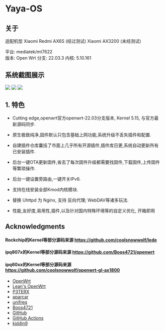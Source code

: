 # Yaya-OS

## 关于
适配机型
Xiaomi Redmi AX6S (经过测试)
Xiaomi AX3200 (未经测试)<div>
平台: mediatek/mt7622<div>
版本: Open Wrt 分支: 22.03.3 内核: 5.10.161<div>
##  **系统截图展示**
![](https://cdn.jsdelivr.net/gh/mmyo456/Yaya-OS@main/img/Snipaste_2023-03-06_01-54-06.png)
![](https://cdn.jsdelivr.net/gh/mmyo456/Yaya-OS@main/img/Snipaste_2023-03-06_01-54-30.png)
![](https://cdn.jsdelivr.net/gh/mmyo456/Yaya-OS@main/img/Snipaste_2023-03-06_01-55-19.png)
## 1. **特色**

+ Cutting edge,openwrt官方openwrt-22.03分支版本, Kernel 5.15, 与官方最新源码同步.

+ 原生极致纯净,固件默认只包含基础上网功能,系统升级不丢失插件和配置.

+ 自建插件仓库囊括了市面上几乎所有开源插件,插件库日更,系统自动更新所有已安装插件.

+ 后台一键OTA更新固件,省去了每次固件升级都需要找固件,下载固件,上传固件等繁琐操作.

+ 后台一键设置旁路由,一键开关IPv6.

+ 支持在线安装全部Kmod内核模块.

+ 替换 Uhttpd 为 Nginx, 支持 反向代理; WebDAV等诸多玩法.

+ 性能,友好度,易用性,插件,以及针对国内特殊环境等的自定义优化, 开箱即用
## Acknowledgments

#### Rockchip的Kernel等部分源码来源 https://github.com/coolsnowwolf/lede
#### ipq807x的Kernel等部分源码来源 https://github.com/Boos4721/openwrt
#### ipq60xx的Kernel等部分源码来源 https://github.com/coolsnowwolf/openwrt-gl-ax1800

- [OpenWrt](https://github.com/openwrt/openwrt)
- [Lean's OpenWrt](https://github.com/coolsnowwolf/lede)
- [P3TERX](https://github.com/P3TERX/Actions-OpenWrt/blob/master/LICENSE)
- [aparcar](https://github.com/openwrt/asu)
- [unifreq](https://github.com/unifreq/openwrt_packit)
- [Boos4721](https://github.com/Boos4721/openwrt)
- [GitHub](https://github.com)
- [GitHub Actions](https://github.com/features/actions)
- [kiddin9](https://github.com/kiddin9/OpenWrt_x86-r2s-r4s-r5s-N1)
